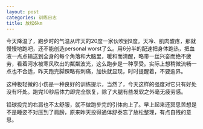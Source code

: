 ```yaml
---
layout: post
categories: 训练日志
title: 放松6km
---
```


今天降温了，跑步时的气温从昨天的20度一家伙吹到9度。天冷、肌肉酸疼，那就慢慢地跑吧，还不能创造personal worst了么。用6分半的配速把身体跑热，把血液一点点输送到全身的每个角落和大脑里，暖和而清醒，略带一丝兴奋而绝不疲劳，看着河水被寒风吹出的粼粼波光，这么跑步是一种享受。实际上想稍微流畅一点也不合适，昨天跑完脚踝略有刺痛，加快就显现，时时提醒着，不要逾界。

这种极轻微的小伤是一种良好的训练提示，当然了，今天这样的强度对它只有好处没有坏处。跑完10秒后体力即完全恢复，除了大腿有些发软之外毫无疲劳感。

铅球投完的右肩也不太舒服，就不做跑步完的引体向上了。早上起来还冥思苦想是不是睡姿不对压到了肩膀，原来昨天投得通体舒泰忘了放松整理，有点自残的意思。

